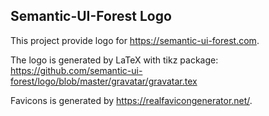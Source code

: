 ## Semantic-UI-Forest Logo

This project provide logo for https://semantic-ui-forest.com.

The logo is generated by LaTeX with tikz package: https://github.com/semantic-ui-forest/logo/blob/master/gravatar/gravatar.tex

Favicons is generated by https://realfavicongenerator.net/.
